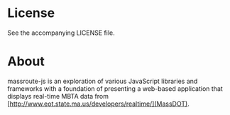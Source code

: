 # License

See the accompanying LICENSE file.

# About

massroute-js is an exploration of various JavaScript libraries and frameworks with a foundation of presenting a web-based application that displays real-time MBTA data from [http://www.eot.state.ma.us/developers/realtime/](MassDOT).

